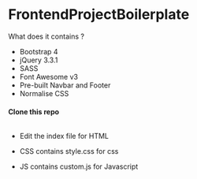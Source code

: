 # FrontendProjectBoilerplate

What does it contains ?
- Bootstrap 4
- jQuery 3.3.1
- SASS
- Font Awesome v3
- Pre-built Navbar and Footer 
- Normalise CSS


#### Clone this repo
```https://github.com/adarshaacharya/FrontendProjectBoilerplate.git
```


- Edit the index file for HTML

- CSS contains style.css for css

- JS contains custom.js for Javascript
